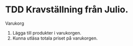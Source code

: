 # TDD Kravställning från Julio.

Varukorg
1. Lägga till produkter i varukorgen.
2. Kunna utläsa totala priset på varukorgen.
